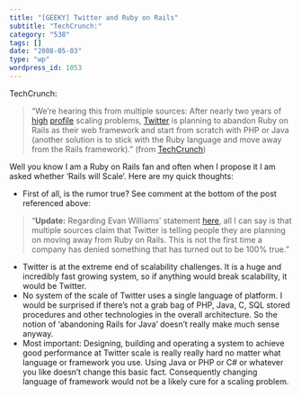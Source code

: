 ```yaml
---
title: "[GEEKY] Twitter and Ruby on Rails"
subtitle: "TechCrunch:"
category: "538"
tags: []
date: "2008-05-03"
type: "wp"
wordpress_id: 1053
---
```

TechCrunch:
> “We’re hearing this from multiple sources: After nearly two years of [high](http://www.techcrunch.com/2007/12/20/twitter-downtime-on-the-upswing/) [profile](http://www.techcrunch.com/2008/01/15/twitter-fails-macworld-keynote-test/) scaling problems, [Twitter](http://www.twitter.com/) is planning to abandon Ruby on Rails as their web framework and start from scratch with PHP or Java (another solution is to stick with the Ruby language and move away from the Rails framework).” (from [TechCrunch](http://www.techcrunch.com/2008/05/01/twitter-said-to-be-abandoning-ruby-on-rails/))

Well you know I am a Ruby on Rails fan and often when I propose it I am asked whether ‘Rails will Scale’. Here are my quick thoughts:

- First of all, is the rumor true? See comment at the bottom of the post referenced above: 

> “**Update:** Regarding Evan Williams’ statement [here](http://twitter.com/ev/statuses/801530348), all I can say is that multiple sources claim that Twitter is telling people they are planning on moving away from Ruby on Rails. This is not the first time a company has denied something that has turned out to be 100% true.”

- Twitter is at the extreme end of scalability challenges. It is a huge and incredibly fast growing system, so if anything would break scalability, it would be Twitter.
- No system of the scale of Twitter uses a single language of platform. I would be surprised if there’s not a grab bag of PHP, Java, C, SQL stored procedures and other technologies in the overall architecture. So the notion of ‘abandoning Rails for Java’ doesn’t really make much sense anyway.
- Most important: Designing, building and operating a system to achieve good performance at Twitter scale is really really hard no matter what language or framework you use. Using Java or PHP or C# or whatever you like doesn’t change this basic fact. Consequently changing language of framework would not be a likely cure for a scaling problem.